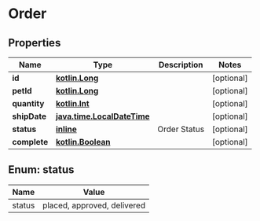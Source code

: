 # Order

## Properties
Name | Type | Description | Notes
------------ | ------------- | ------------- | -------------
**id** | [**kotlin.Long**](.md) |  |  [optional]
**petId** | [**kotlin.Long**](.md) |  |  [optional]
**quantity** | [**kotlin.Int**](.md) |  |  [optional]
**shipDate** | [**java.time.LocalDateTime**](java.time.LocalDateTime.md) |  |  [optional]
**status** | [**inline**](#Status) | Order Status |  [optional]
**complete** | [**kotlin.Boolean**](.md) |  |  [optional]

<a name="Status"></a>
## Enum: status
Name | Value
---- | -----
status | placed, approved, delivered
